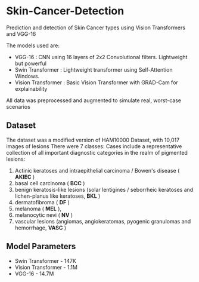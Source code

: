 # Skin-Cancer-Detection
Prediction and detection of Skin Cancer types using Vision Transformers and VGG-16

The models used are:
- VGG-16 : CNN using 16 layers of 2x2 Convolutional filters. Lightweight but powerful
- Swin Transformer : Lightweight transformer using Self-Attention Windows.
- Vision Transformer : Basic Vision Transformer with GRAD-Cam for explainability

All data was preprocessed and augmented to simulate real, worst-case scenarios

## Dataset
The dataset was a modified version of HAM10000 Dataset, with 10,017 images of lesions
There were 7 classes:
Cases include a representative collection of all important diagnostic categories in the realm of pigmented lesions:

1. Actinic keratoses and intraepithelial carcinoma / Bowen's disease ( **AKIEC** )
2. basal cell carcinoma ( **BCC** )
3. benign keratosis-like lesions (solar lentigines / seborrheic keratoses and lichen-planus like keratoses, **BKL** )
4. dermatofibroma ( **DF** )
5. melanoma ( **MEL** ),
6. melanocytic nevi ( **NV** )
7. vascular lesions (angiomas, angiokeratomas, pyogenic granulomas and hemorrhage, **VASC** )


## Model Parameters
- Swin Transformer - 147K
- Vision Transformer - 1.1M
- VGG-16 - 14.7M




